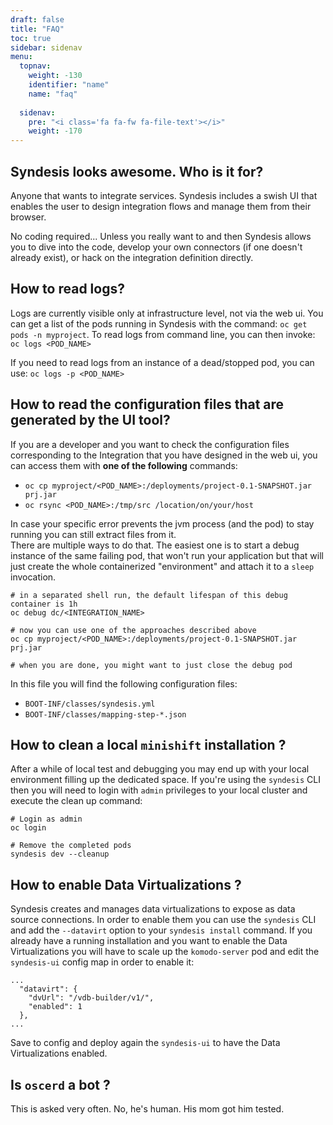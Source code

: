 ```yaml
---
draft: false
title: "FAQ"
toc: true
sidebar: sidenav
menu:
  topnav:
    weight: -130
    identifier: "name"
    name: "faq"
  
  sidenav:
    pre: "<i class='fa fa-fw fa-file-text'></i>"
    weight: -170
---
```


## Syndesis looks awesome. Who is it for?
Anyone that wants to integrate services. Syndesis includes a swish UI that enables the user to design integration flows and manage them from their browser.

No coding required... Unless you really want to and then Syndesis allows you to dive into the code, develop your own connectors (if one doesn't already exist), or hack on the integration definition directly.

## How to read logs?
Logs are currently visible only at infrastructure level, not via the web ui.
You can get a list of the pods running in Syndesis with the command: `oc get pods -n myproject`.  To read logs from command line, you can then invoke: `oc logs <POD_NAME>`

If you need to read logs from an instance of a dead/stopped pod, you can use: `oc logs -p <POD_NAME>`

## How to read the configuration files that are generated by the UI tool?
If you are a developer and you want to check the configuration files corresponding to the Integration that you have designed in the web ui, you can access them with **one of the following** commands:
- `oc cp myproject/<POD_NAME>:/deployments/project-0.1-SNAPSHOT.jar prj.jar`
- `oc rsync <POD_NAME>:/tmp/src /location/on/your/host`

In case your specific error prevents the jvm process (and the pod) to stay running you can still extract files from it.  
There are multiple ways to do that. The easiest one is to start a debug instance of the same failing pod, that won't run your application but that will just create the whole containerized "environment" and attach it to a `sleep` invocation.

```
# in a separated shell run, the default lifespan of this debug container is 1h
oc debug dc/<INTEGRATION_NAME>

# now you can use one of the approaches described above
oc cp myproject/<POD_NAME>:/deployments/project-0.1-SNAPSHOT.jar prj.jar

# when you are done, you might want to just close the debug pod
```

In this file you will find the following configuration files:

- `BOOT-INF/classes/syndesis.yml`
- `BOOT-INF/classes/mapping-step-*.json`

## How to clean a local `minishift` installation ?
After a while of local test and debugging you may end up with your local environment filling up the dedicated space. If you're using the `syndesis` CLI then you will need to login with `admin` privileges to your local cluster and execute the clean up command:

```
# Login as admin
oc login

# Remove the completed pods
syndesis dev --cleanup
``` 

## How to enable Data Virtualizations ?
Syndesis creates and manages data virtualizations to expose as data source connections. In order to enable them you can use the `syndesis` CLI and add the `--datavirt` option to your `syndesis install` command. If you already have a running installation and you want to enable the Data Virtualizations you will have to scale up the `komodo-server` pod and edit the `syndesis-ui` config map in order to enable it:

```
...
  "datavirt": {
    "dvUrl": "/vdb-builder/v1/",
    "enabled": 1
  },
...
``` 

Save to config and deploy again the `syndesis-ui` to have the Data Virtualizations enabled.

## Is `oscerd` a bot ?
This is asked very often. No, he's human. His mom got him tested. 

